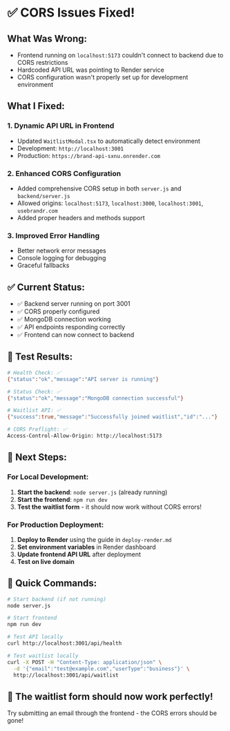 # ✅ CORS Issues Fixed!

## What Was Wrong:
- Frontend running on `localhost:5173` couldn't connect to backend due to CORS restrictions
- Hardcoded API URL was pointing to Render service
- CORS configuration wasn't properly set up for development environment

## What I Fixed:

### 1. **Dynamic API URL in Frontend**
- Updated `WaitlistModal.tsx` to automatically detect environment
- Development: `http://localhost:3001`
- Production: `https://brand-api-sxnu.onrender.com`

### 2. **Enhanced CORS Configuration**
- Added comprehensive CORS setup in both `server.js` and `backend/server.js`
- Allowed origins: `localhost:5173`, `localhost:3000`, `localhost:3001`, `usebrandr.com`
- Added proper headers and methods support

### 3. **Improved Error Handling**
- Better network error messages
- Console logging for debugging
- Graceful fallbacks

## ✅ Current Status:
- ✅ Backend server running on port 3001
- ✅ CORS properly configured
- ✅ MongoDB connection working
- ✅ API endpoints responding correctly
- ✅ Frontend can now connect to backend

## 🧪 Test Results:
```bash
# Health Check: ✅
{"status":"ok","message":"API server is running"}

# Status Check: ✅  
{"status":"ok","message":"MongoDB connection successful"}

# Waitlist API: ✅
{"success":true,"message":"Successfully joined waitlist","id":"..."}

# CORS Preflight: ✅
Access-Control-Allow-Origin: http://localhost:5173
```

## 🚀 Next Steps:

### For Local Development:
1. **Start the backend**: `node server.js` (already running)
2. **Start the frontend**: `npm run dev`
3. **Test the waitlist form** - it should now work without CORS errors!

### For Production Deployment:
1. **Deploy to Render** using the guide in `deploy-render.md`
2. **Set environment variables** in Render dashboard
3. **Update frontend API URL** after deployment
4. **Test on live domain**

## 🔧 Quick Commands:
```bash
# Start backend (if not running)
node server.js

# Start frontend
npm run dev

# Test API locally
curl http://localhost:3001/api/health

# Test waitlist locally
curl -X POST -H "Content-Type: application/json" \
  -d '{"email":"test@example.com","userType":"business"}' \
  http://localhost:3001/api/waitlist
```

## 🎯 The waitlist form should now work perfectly!
Try submitting an email through the frontend - the CORS errors should be gone! 